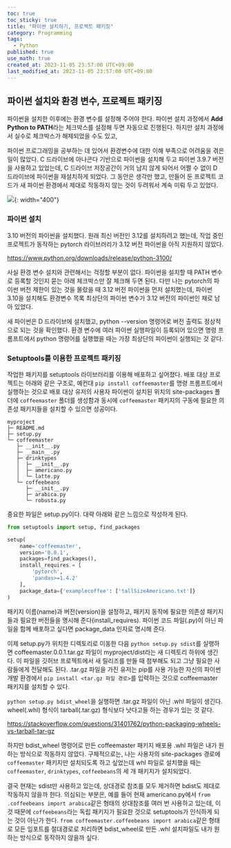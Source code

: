 ```yaml
---
toc: true
toc_sticky: true
title: "파이썬 설치하기, 프로젝트 패키징"
category: Programming
tags:
  - Python
published: true
use_math: true
created_at: 2023-11-05 23:57:00 UTC+09:00
last_modified_at: 2023-11-05 23:57:00 UTC+09:00
---
```


## 파이썬 설치와 환경 변수, 프로젝트 패키징

파이썬을 설치한 이후에는 환경 변수를 설정해 주어야 한다. 파이썬 설치 과정에서 **Add Python to PATH**라는 체크박스를 설정해 두면 자동으로 진행된다. 하지만 설치 과정에서 실수로 체크박스가 해제되었을 수도 있고, 


파이썬 프로그래밍을 공부하는 데 있어서 환경변수에 대한 이해 부족으로 어려움을 겪은 일이 많았다.  C 드라이브에 아나콘다 기반으로 파이썬을 설치해 두고 파이썬 3.9.7 버전을 사용하고 있었는데, C 드라이브 저장공간이 거의 남지 않게 되어서 어쩔 수 없이 D 드라이브에 파이썬을 재설치하게 되었다.  그 동안은 생각만 했고, 만들어 둔 프로젝트 코드가 새 파이썬 환경에서 제대로 작동하지 않는 것이 두려워서 계속 미뤄 두고 있었다.

![](https://lazyjobseeker.github.io/assets/images/python-path-1.png){: width="400"}

### 파이썬 설치

3.10 버전의 파이썬을 설치했다.  원래 최신 버전인 3.12를 설치하려고 했는데, 작업 중인 프로젝트가 동작하는 pytorch 라이브러리가 3.12 버전 파이썬을 아직 지원하지 않았다.

https://www.python.org/downloads/release/python-3100/

사실 환경 변수 설치와 관련해서는 걱정할 부분이 없다.  파이썬을 설치할 때 PATH 변수로 등록할 것인지 묻는 아래 체크박스만 잘 체크해 두면 된다.  다만 나는 pytorch의 파이썬 버전 제한이 있는 것을 몰랐을 때 3.12 버전 파이썬을 먼저 설치했는데, 파이썬 3.10을 설치해도 환경변수 목록 최상단의 파이썬 변수가 3.12 버전의 파이썬인 채로 남아 있었다.

새 파이썬은 D 드라이브에 설치했고, python --version 명령어로 버전 출력도 정상적으로 되는 것을 확인했다.  환경 변수에 여러 파이썬 실행파일이 등록되어 있으면 명령 프롬프트에서 python 명령어를 실행했을 때는 가장 최상단의 파이썬이 실행되는 것 같다.

### Setuptools를 이용한 프로젝트 패키징

작업한 패키지를 setuptools 라이브러리를 이용해 배포하고 싶어졌다.  배포 대상 프로젝트는 아래와 같은 구조로, 예컨대 `pip install coffeemaster`를 명령 프롬프트에서 실행하는 것으로 배포 대상 유저의 사용자 파이썬이 설치된 위치의 site-packages 폴더에 `coffeemaster` 폴더를 생성함과 동시에 `coffeemaster` 패키지의 구동에 필요한 의존성 패키지들을 설치할 수 있으면 성공이다.

```
myproject
├─ README.md
├─ setup.py
└─ coffeemaster
   ├─ __init__.py
   ├─ __main__.py
   ├─ drinktypes
   │  ├─ __init__.py
   │  ├─ americano.py
   │  └─ latte.py
   └─ coffeebeans
      ├─ __init__.py
      ├─ arabica.py
      └─ robusta.py
```

중요한 파일은 setup.py이다.  대략 아래와 같은 느낌으로 작성하게 된다.

```python
from setuptools import setup, find_packages

setup(
    name='coffeemaster',
    version='0.0.1',
    packages=find_packages(),
    install_requires = [
	    'pytorch',
	    'pandas>=1.4.2'
    ],
    package_data={'examplecoffee': ['tallSizeAmericano.txt']}
)
```

패키지 이름(name)과 버전(version)을 설정하고, 패키지 동작에 필요한 의존성 패키지들과 필요한 버전들을 명시해 준다(install_requires).  파이썬 코드 파일(.py)이 아닌 파일을 함께 배포하고 싶다면 package_data 인자로 명시해 준다.

이제 setup.py가 위치한 디렉토리로 이동한 다음 `python setup.py sdist`를 실행하면 coffeemaster.0.0.1.tar.gz 파일이 myproject/dist라는 새 디렉토리 하위에 생긴다.  이 파일을 깃허브 프로젝트에서 새 릴리즈를 만들 때 첨부해도 되고 그냥 필요한 사람들에게 전달해도 된다.  .tar.gz 파일을 가진 유저는 pip를 사용 가능한 자신의 파이썬 개발 환경에서 `pip install <tar.gz 파일 경로>`를 입력하는 것으로 coffeemaster 패키지를 설치할 수 있다.

`python setup.py bdist_wheel`을 실행하면 .tar.gz 파일이 아닌 .whl 파일이 생긴다.  wheel(.whl) 형식이 tarball(.tar.gz) 형식보다 낫다고들 하는 경우가 있는 것 같다.

https://stackoverflow.com/questions/31401762/python-packaging-wheels-vs-tarball-tar-gz

하지만 bdist_wheel 명령어로 만든 coffeemaster 패키지 배포용 .whl 파일은 내가 원하는 방식으로 작동하지 않았다.  구체적으로는, 나는 사용자의 site-packages 경로에 `coffeemaster` 패키지만 설치되도록 하고 싶었는데 whl 파일로 설치했을 때는 `coffeemaster`, `drinktypes`, `coffeebeans`의 세 개 패키지가 설치되었다.

결국 현재는 sdist만 사용하고 있는데, 상대경로 참조를 모두 제거하면 bdist도 제대로 작동하지 않을까 한다.  의심되는 부분은, 예를 들어 현재 americano.py에서 `from .coffeebeans import arabica`같은 형태의 상대참조를 여러 번 사용하고 있는데, 이것 때문에 `coffeebeans`라는 독립 패키지가 필요한 것으로 setuptools가 인식하게 되는 것이 아닌가 한다.  `from coffeemaster.coffeebeans import arabica`같은 형태로 모든 임포트를 절대경로로 처리하면 bdist_wheel로 만든 .whl 설치파일도 내가 원하는 방식으로 동작하지 않을까 싶다.